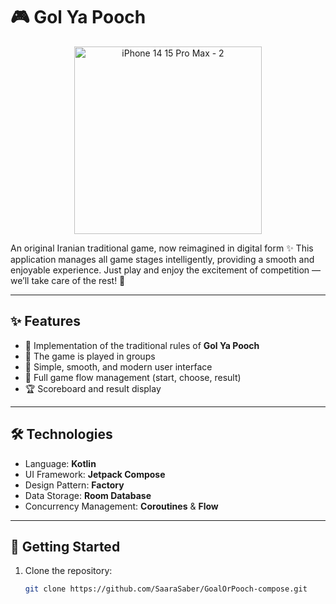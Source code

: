 # 🎮 Gol Ya Pooch
<p align="center">
<img width="auto" height="300" alt="iPhone 14   15 Pro Max - 2" src="https://github.com/user-attachments/assets/689858ec-ddcc-42ed-9794-d5f734507941" />
</p>
An original Iranian traditional game, now reimagined in digital form ✨  
This application manages all game stages intelligently, providing a smooth and enjoyable experience.  
Just play and enjoy the excitement of competition — we’ll take care of the rest! 🚀

---

## ✨ Features
- 🎲 Implementation of the traditional rules of **Gol Ya Pooch**
- 👥 The game is played in groups
- 📱 Simple, smooth, and modern user interface
- 🔔 Full game flow management (start, choose, result)
- 🏆 Scoreboard and result display

---

## 🛠 Technologies
- Language: **Kotlin**
- UI Framework: **Jetpack Compose**
- Design Pattern: **Factory**
- Data Storage: **Room Database**
- Concurrency Management: **Coroutines** & **Flow**

---

## 🚀 Getting Started
1. Clone the repository:
   ```bash
   git clone https://github.com/SaaraSaber/GoalOrPooch-compose.git
